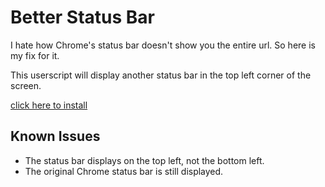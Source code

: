# Better Status Bar

I hate how Chrome's status bar doesn't show you the entire url. So here is my
fix for it.

This userscript will display another status bar in the top left corner of the
screen.

[click here to install](http://github.com/jish/better-status-bar/blob/master/better_status_bar.user.js "Install Better Status Bar")

## Known Issues
- The status bar displays on the top left, not the bottom left.
- The original Chrome status bar is still displayed.
